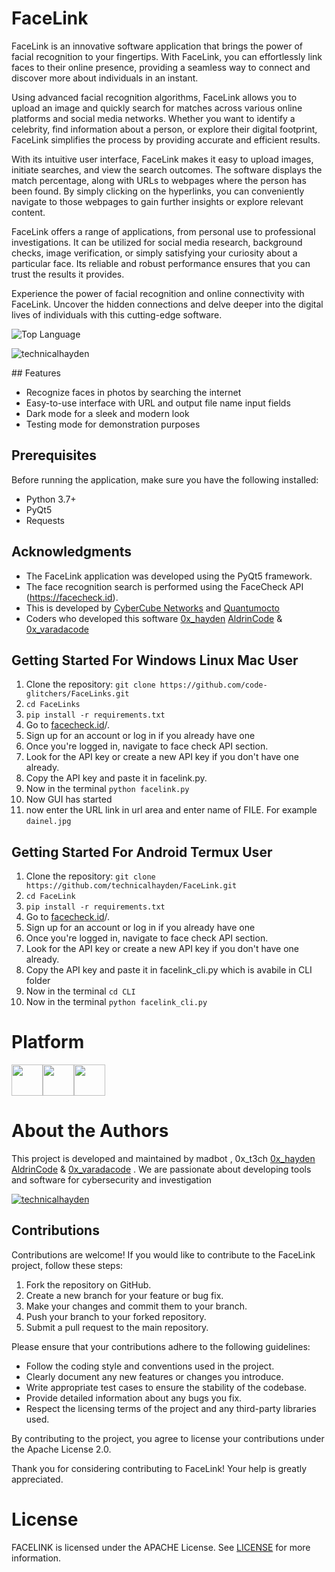 # FaceLink

FaceLink is an innovative software application that brings the power of facial recognition to your fingertips. With FaceLink, you can effortlessly link faces to their online presence, providing a seamless way to connect and discover more about individuals in an instant.

Using advanced facial recognition algorithms, FaceLink allows you to upload an image and quickly search for matches across various online platforms and social media networks. Whether you want to identify a celebrity, find information about a person, or explore their digital footprint, FaceLink simplifies the process by providing accurate and efficient results.

With its intuitive user interface, FaceLink makes it easy to upload images, initiate searches, and view the search outcomes. The software displays the match percentage, along with URLs to webpages where the person has been found. By simply clicking on the hyperlinks, you can conveniently navigate to those webpages to gain further insights or explore relevant content.

FaceLink offers a range of applications, from personal use to professional investigations. It can be utilized for social media research, background checks, image verification, or simply satisfying your curiosity about a particular face. Its reliable and robust performance ensures that you can trust the results it provides.

Experience the power of facial recognition and online connectivity with FaceLink. Uncover the hidden connections and delve deeper into the digital lives of individuals with this cutting-edge software.


 ![Top Language](https://img.shields.io/github/languages/top/addi00000/empyrean?color=%23000000)<br>
<p align="left"> <img src="https://komarev.com/ghpvc/?username=technicalhayden&label=Profile%20views&color=0e75b6&style=flat" alt="technicalhayden" /> </p>
## Features

- Recognize faces in photos by searching the internet
- Easy-to-use interface with URL and output file name input fields
- Dark mode for a sleek and modern look
- Testing mode for demonstration purposes

## Prerequisites

Before running the application, make sure you have the following installed:

- Python 3.7+
- PyQt5
- Requests

## Acknowledgments

- The FaceLink application was developed using the PyQt5 framework.
- The face recognition search is performed using the FaceCheck API (https://facecheck.id).
- This is developed by  [CyberCube Networks](https://github.com/cybercubenetwork)  and  [Quantumocto](https://github.com/Quantumocto)
- Coders who developed this software [0x_hayden](https://github.com/technicalhayden/)   [AldrinCode](https://github.com/AldrinCode)  &   [0x_varadacode](https://github.com/0x_varadacode)  

## Getting Started For Windows Linux Mac User

1. Clone the repository: `git clone https://github.com/code-glitchers/FaceLinks.git`
2. `cd FaceLinks `<br>
3. `pip install -r requirements.txt`<br>
4. Go to [facecheck.id](https://facecheck.id/)/.
5. Sign up for an account or log in if you already have one
6. Once you're logged in, navigate to face check API section.
7. Look for the API key or create a new API key if you don't have one already.
8. Copy the API key and paste it in facelink.py.
9. Now in the terminal `python facelink.py`<br>
10. Now GUI has started 
11. now enter the URL link in url area and enter name of FILE. For example  `dainel.jpg`

## Getting Started For Android Termux User

1. Clone the repository: `git clone https://github.com/technicalhayden/FaceLink.git`
2. `cd FaceLink `<br>
3. `pip install -r requirements.txt`<br>
4. Go to [facecheck.id](https://facecheck.id/)/.
5. Sign up for an account or log in if you already have one
6. Once you're logged in, navigate to face check API section.
7. Look for the API key or create a new API key if you don't have one already.
8. Copy the API key and paste it in facelink_cli.py which is avabile in CLI folder
9. Now in the terminal `cd CLI`<br>
10. Now in the terminal `python facelink_cli.py`<br>
# Platform

<img src ="https://github.com/technicalhayden/technicalhayden.github.io/blob/45fa79c29809608b65c1fabefe9423cd12c47310/images/linux.png" width ="50" height ="50" algin ="center"/><img src ="https://github.com/technicalhayden/technicalhayden.github.io/blob/45fa79c29809608b65c1fabefe9423cd12c47310/images/macos.png" width ="50" height ="50" algin ="center"/><img src ="https://github.com/technicalhayden/technicalhayden.github.io/blob/45fa79c29809608b65c1fabefe9423cd12c47310/images/windows.png" width ="50" height ="50" algin ="center"/>
##
# About the Authors

This project is developed and maintained by madbot , 0x_t3ch [0x_hayden](https://github.com/technicalhayden/)   [AldrinCode](https://github.com/AldrinCode)  &   [0x_varadacode](https://github.com/0x_varadacode)  . We are passionate about developing tools and software for cybersecurity and investigation

<p align="left"> <a href="https://twitter.com/0x_t3ch" target="blank"><img src="https://img.shields.io/twitter/follow/0x_t3ch?logo=twitter&style=for-the-badge" alt="technicalhayden" /></a> </p>


## Contributions
Contributions are welcome! If you would like to contribute to the FaceLink project, follow these steps:

1. Fork the repository on GitHub.
2. Create a new branch for your feature or bug fix.
3. Make your changes and commit them to your branch.
4. Push your branch to your forked repository.
5. Submit a pull request to the main repository.

Please ensure that your contributions adhere to the following guidelines:

- Follow the coding style and conventions used in the project.
- Clearly document any new features or changes you introduce.
- Write appropriate test cases to ensure the stability of the codebase.
- Provide detailed information about any bugs you fix.
- Respect the licensing terms of the project and any third-party libraries used.

By contributing to the project, you agree to license your contributions under the Apache License 2.0.

Thank you for considering contributing to FaceLink! Your help is greatly appreciated.

  # License
  FACELINK is licensed under the APACHE License. See [LICENSE](LICENSE) for more information.
